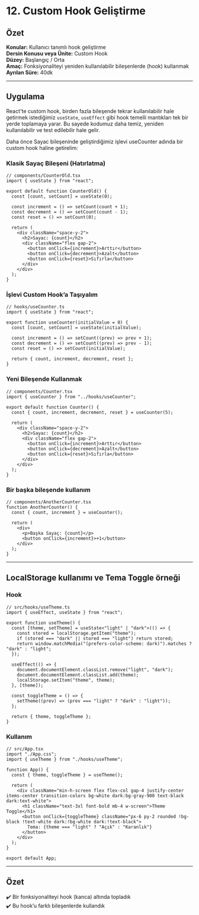 # 12. Custom Hook Geliştirme

## Özet

**Konular:** Kullanıcı tanımlı hook geliştirme  
**Dersin Konusu veya Ünite:** Custom Hook  
**Düzey:** Başlangıç / Orta  
**Amaç:** Fonksiyonaliteyi yeniden kullanılabilir bileşenlerde (hook) kullanmak  
**Ayrılan Süre:** 40dk

---

## Uygulama

React'te custom hook, birden fazla bileşende tekrar kullanılabilir hale getirmek istediğimiz `useState`, `useEffect` gibi hook temelli mantıkları tek bir yerde toplamaya yarar. Bu sayede kodumuz daha temiz, yeniden kullanılabilir ve test edilebilir hale gelir.

Daha önce Sayac bileşeninde geliştirdiğimiz işlevi useCounter adında bir custom hook haline getirelim:

### Klasik Sayaç Bileşeni (Hatırlatma)

```tsx
// components/CounterOld.tsx
import { useState } from "react";

export default function CounterOld() {
  const [count, setCount] = useState(0);

  const increment = () => setCount(count + 1);
  const decrement = () => setCount(count - 1);
  const reset = () => setCount(0);

  return (
    <div className="space-y-2">
      <h2>Sayac: {count}</h2>
      <div className="flex gap-2">
        <button onClick={increment}>Arttır</button>
        <button onClick={decrement}>Azalt</button>
        <button onClick={reset}>Sıfırla</button>
      </div>
    </div>
  );
}
```

### İşlevi Custom Hook’a Taşıyalım

```tsx
// hooks/useCounter.ts
import { useState } from "react";

export function useCounter(initialValue = 0) {
  const [count, setCount] = useState(initialValue);

  const increment = () => setCount((prev) => prev + 1);
  const decrement = () => setCount((prev) => prev - 1);
  const reset = () => setCount(initialValue);

  return { count, increment, decrement, reset };
}
```

### Yeni Bileşende Kullanmak

```tsx
// components/Counter.tsx
import { useCounter } from "../hooks/useCounter";

export default function Counter() {
  const { count, increment, decrement, reset } = useCounter(5);

  return (
    <div className="space-y-2">
      <h2>Sayac: {count}</h2>
      <div className="flex gap-2">
        <button onClick={increment}>Arttır</button>
        <button onClick={decrement}>Azalt</button>
        <button onClick={reset}>Sıfırla</button>
      </div>
    </div>
  );
}
```

### Bir başka bileşende kullanım

```tsx
// components/AnotherCounter.tsx
function AnotherCounter() {
  const { count, increment } = useCounter();

  return (
    <div>
      <p>Başka Sayaç: {count}</p>
      <button onClick={increment}>+1</button>
    </div>
  );
}
```

---

## LocalStorage kullanımı ve Tema Toggle örneği

### Hook

```tsx
// src/hooks/useTheme.ts
import { useEffect, useState } from "react";

export function useTheme() {
  const [theme, setTheme] = useState<"light" | "dark">(() => {
    const stored = localStorage.getItem("theme");
    if (stored === "dark" || stored === "light") return stored;
    return window.matchMedia("(prefers-color-scheme: dark)").matches ? "dark" : "light";
  });

  useEffect(() => {
    document.documentElement.classList.remove("light", "dark");
    document.documentElement.classList.add(theme);
    localStorage.setItem("theme", theme);
  }, [theme]);

  const toggleTheme = () => {
    setTheme((prev) => (prev === "light" ? "dark" : "light"));
  };

  return { theme, toggleTheme };
}
```

### Kullanım

```tsx
// src/App.tsx
import "./App.css";
import { useTheme } from "./hooks/useTheme";

function App() {
  const { theme, toggleTheme } = useTheme();

  return (
    <div className="min-h-screen flex flex-col gap-4 justify-center items-center transition-colors bg-white dark:bg-gray-900 text-black dark:text-white">
      <h1 className="text-3xl font-bold mb-4 w-screen">Theme Toggle</h1>
      <button onClick={toggleTheme} className="px-6 py-2 rounded !bg-black !text-white dark:!bg-white dark:!text-black">
        Tema: {theme === "light" ? "Açık" : "Karanlık"}
      </button>
    </div>
  );
}

export default App;
```

---

## Özet

✔️ Bir fonksiyonaliteyi hook (kanca) altında topladık  
✔️ Bu hook’u farklı bileşenlerde kullandık
